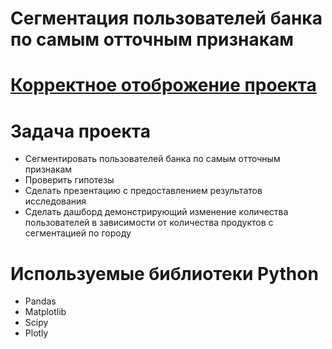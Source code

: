 # Сегментация пользователей банка по самым отточным признакам

# [Корректное отоброжение проекта](https://nbviewer.org/github/romanbinya/projecctyandex/blob/e5a0cd46aea13d828cdcbd4a14d409d84a360285/Сегментация%20пользователей%20банка/Сегменатация%20пользователей%20банка.ipynb)

# Задача проекта
* Сегментировать пользователей банка по самым отточным признакам
* Проверить гипотезы 
* Сделать презентацию с предоставлением результатов исследования
* Сделать дашборд демонстрирующий изменение количества пользователей в зависимости от количества продуктов с сегментацией по городу
  
# Используемые библиотеки Python
* Pandas
* Matplotlib
* Scipy
* Plotly

